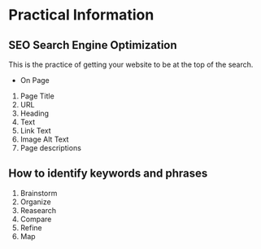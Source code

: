# Practical Information

## SEO **Search Engine Optimization**

This is the practice of getting your website to be at the top of the search.

- On Page 
1. Page Title
2. URL
3. Heading
4. Text
5. Link Text
6. Image Alt Text
7. Page descriptions

## How to identify keywords and phrases

1. Brainstorm
2. Organize
3. Reasearch
4. Compare
5. Refine
6. Map

